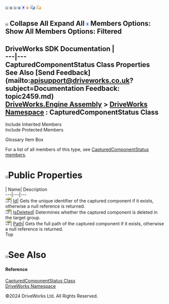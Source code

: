 ![](dotnetimages/collapse.gif) ![](dotnetimages/expand.gif) ![](dotnetimages/collapse.gif) ![](dotnetimages/expand.gif) ![](dotnetimages/drpdown.gif) ![](dotnetimages/drpdown_orange.gif) ![](dotnetimages/copycode.gif) ![](dotnetimages/copycodeHighlight.gif)

![](dotnetimages/collapse.gif) Collapse All Expand All ![](dotnetimages/drpdown.gif) Members Options: Show All  Members Options: Filtered   
---  
DriveWorks SDK Documentation  |   
---|---  
CapturedComponentStatus Class Properties   
See Also [Send Feedback](mailto:apisupport@driveworks.co.uk?subject=Documentation Feedback: topic2459.md)  
[DriveWorks.Engine Assembly](topic2156.md) > [DriveWorks Namespace](topic2159.md) : CapturedComponentStatus Class  
---  
  
Include Inherited Members    
Include Protected Members    


Glossary Item Box

For a list of all members of this type, see [CapturedComponentStatus members](topic2460.md).

# ![](dotnetimages/collapse.gif)Public Properties

| Name| Description  
---|---|---  
![Public Property](dotnetimages/publicProperty.gif)| [Id](topic2465.md)| Gets the unique identifier of the captured component if it exists, otherwise a null reference is returned.   
![Public Property](dotnetimages/publicProperty.gif)| [IsDeleted](topic2466.md)| Determines whether the captured component is deleted in the target group.   
![Public Property](dotnetimages/publicProperty.gif)| [Path](topic2467.md)| Gets the full path of the captured component if it exists, otherwise a null reference is returned.   
Top

# ![](dotnetimages/collapse.gif)See Also

#### Reference

[CapturedComponentStatus Class](topic2459.md)   
[DriveWorks Namespace](topic2159.md)

©2024 DriveWorks Ltd. All Rights Reserved.
